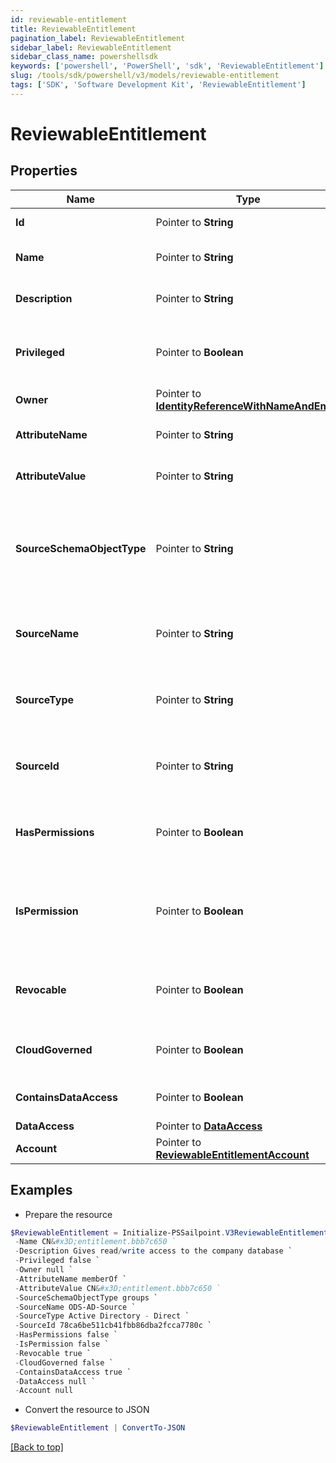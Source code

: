 ```yaml
---
id: reviewable-entitlement
title: ReviewableEntitlement
pagination_label: ReviewableEntitlement
sidebar_label: ReviewableEntitlement
sidebar_class_name: powershellsdk
keywords: ['powershell', 'PowerShell', 'sdk', 'ReviewableEntitlement'] 
slug: /tools/sdk/powershell/v3/models/reviewable-entitlement
tags: ['SDK', 'Software Development Kit', 'ReviewableEntitlement']
---
```



# ReviewableEntitlement

## Properties

Name | Type | Description | Notes
------------ | ------------- | ------------- | -------------
**Id** |  Pointer to **String** | The id for the entitlement | [optional] 
**Name** |  Pointer to **String** | The name of the entitlement | [optional] 
**Description** |  Pointer to **String** | Information about the entitlement | [optional] 
**Privileged** |  Pointer to **Boolean** | Indicates if the entitlement is a privileged entitlement | [optional] [default to $false]
**Owner** |  Pointer to [**IdentityReferenceWithNameAndEmail**](identity-reference-with-name-and-email) |  | [optional] 
**AttributeName** |  Pointer to **String** | The name of the attribute on the source | [optional] 
**AttributeValue** |  Pointer to **String** | The value of the attribute on the source | [optional] 
**SourceSchemaObjectType** |  Pointer to **String** | The schema object type on the source used to represent the entitlement and its attributes | [optional] 
**SourceName** |  Pointer to **String** | The name of the source for which this entitlement belongs | [optional] 
**SourceType** |  Pointer to **String** | The type of the source for which the entitlement belongs | [optional] 
**SourceId** |  Pointer to **String** | The ID of the source for which the entitlement belongs | [optional] 
**HasPermissions** |  Pointer to **Boolean** | Indicates if the entitlement has permissions | [optional] [default to $false]
**IsPermission** |  Pointer to **Boolean** | Indicates if the entitlement is a representation of an account permission | [optional] [default to $false]
**Revocable** |  Pointer to **Boolean** | Indicates whether the entitlement can be revoked | [optional] [default to $false]
**CloudGoverned** |  Pointer to **Boolean** | True if the entitlement is cloud governed | [optional] [default to $false]
**ContainsDataAccess** |  Pointer to **Boolean** | True if the entitlement has DAS data | [optional] [default to $false]
**DataAccess** |  Pointer to [**DataAccess**](data-access) |  | [optional] 
**Account** |  Pointer to [**ReviewableEntitlementAccount**](reviewable-entitlement-account) |  | [optional] 

## Examples

- Prepare the resource
```powershell
$ReviewableEntitlement = Initialize-PSSailpoint.V3ReviewableEntitlement  -Id 2c918085718230600171993742c63558 `
 -Name CN&#x3D;entitlement.bbb7c650 `
 -Description Gives read/write access to the company database `
 -Privileged false `
 -Owner null `
 -AttributeName memberOf `
 -AttributeValue CN&#x3D;entitlement.bbb7c650 `
 -SourceSchemaObjectType groups `
 -SourceName ODS-AD-Source `
 -SourceType Active Directory - Direct `
 -SourceId 78ca6be511cb41fbb86dba2fcca7780c `
 -HasPermissions false `
 -IsPermission false `
 -Revocable true `
 -CloudGoverned false `
 -ContainsDataAccess true `
 -DataAccess null `
 -Account null
```

- Convert the resource to JSON
```powershell
$ReviewableEntitlement | ConvertTo-JSON
```


[[Back to top]](#) 


